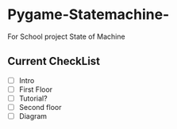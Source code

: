 # Pygame-Statemachine-
For School project State of Machine

## Current CheckList
- [ ] Intro
- [ ] First Floor
- [ ] Tutorial?
- [ ] Second floor
- [ ] Diagram